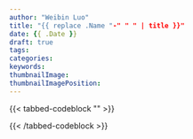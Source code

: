 ```yaml
---
author: "Weibin Luo"
title: "{{ replace .Name "-" " " | title }}"
date: {{ .Date }}
draft: true
tags:
categories:
keywords:
thumbnailImage:
thumbnailImagePosition:
---
```


<!--more-->

{{< tabbed-codeblock "" >}}
<!-- tab java -->
<!-- endtab -->
{{< /tabbed-codeblock >}}
